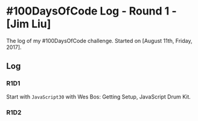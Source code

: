 # #100DaysOfCode Log - Round 1 - [Jim Liu]

The log of my #100DaysOfCode challenge. Started on [August 11th, Friday, 2017].

## Log

### R1D1 
Start with `JavaScript30` with Wes Bos: Getting Setup, JavaScript Drum Kit.

### R1D2
